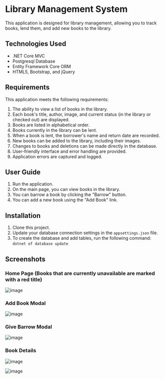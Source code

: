﻿# Library Management System

This application is designed for library management, allowing you to track books, lend them, and add new books to the library.

## Technologies Used

- .NET Core MVC
- Postgresql Database
- Entity Framework Core ORM
- HTML5, Bootstrap, and jQuery

## Requirements

This application meets the following requirements:

1. The ability to view a list of books in the library.
2. Each book's title, author, image, and current status (in the library or checked out) are displayed.
3. Books are listed in alphabetical order.
4. Books currently in the library can be lent.
5. When a book is lent, the borrower's name and return date are recorded.
6. New books can be added to the library, including their images.
7. Changes to books and deletions can be made directly in the database.
8. User-friendly interface and error handling are provided.
9. Application errors are captured and logged.

## User Guide

1. Run the application.
2. On the main page, you can view books in the library.
3. You can barrow a book by clicking the "Barrow" button.
4. You can add a new book using the "Add Book" link.

## Installation

1. Clone this project.
2. Update your database connection settings in the `appsettings.json` file.
3. To create the database and add tables, run the following command: `dotnet ef database update`



## Screenshots
### Home Page (Books that are currently unavailable are marked with a red title)
![image](https://github.com/mehmetali10/case-study-library/assets/77547122/b8720758-0e7a-46bf-8ade-0636fa381724)


### Add Book Modal
![image](https://github.com/mehmetali10/case-study-library/assets/77547122/47d7cfbc-ecb3-4334-9f55-cfb597f9653b)


### Give Barrow Modal
![image](https://github.com/mehmetali10/case-study-library/assets/77547122/ea224dfd-1368-4dd5-aa3a-35a0d6c426fd)


### Book Details

![image](https://github.com/mehmetali10/case-study-library/assets/77547122/5bb841dc-8449-48f9-9a44-49f1ca2e25f6)


![image](https://github.com/mehmetali10/case-study-library/assets/77547122/4eb17234-161f-45b6-8dd6-83408df608e9)


